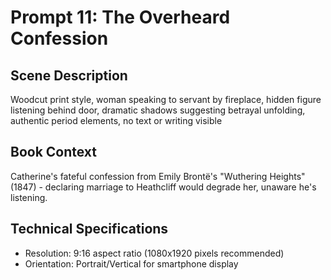 # Prompt 11: The Overheard Confession

## Scene Description
Woodcut print style, woman speaking to servant by fireplace, hidden figure listening behind door, dramatic shadows suggesting betrayal unfolding, authentic period elements, no text or writing visible

## Book Context
Catherine's fateful confession from Emily Brontë's "Wuthering Heights" (1847) - declaring marriage to Heathcliff would degrade her, unaware he's listening.

## Technical Specifications
- Resolution: 9:16 aspect ratio (1080x1920 pixels recommended)
- Orientation: Portrait/Vertical for smartphone display